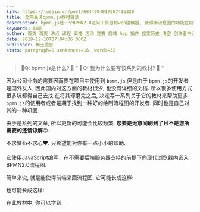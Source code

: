 ```yaml
---
link: https://juejin.cn/post/6844904017567416328
title: 全网最详bpmn.js教材目录
description: bpmn.js是一个BPMN2.0渲染工具包和web建模器, 使得画流程图的功能在前端来完成. 因为公司业务的需要因而要在项目中使用到bpmn.js,但是由于bpmn.js的开发者是国外友人, 因此国内对这方面的教材很少, 也没有详细的文档. 所以很多使用方式很多坑都得自己去找…
keywords: 前端
author: 首页 首页 沸点 课程 直播 活动 竞赛 商城 App 插件 搜索历史 清空 创作者中心 写文章 发沸点 写笔记 写代码 草稿箱 创作灵感 查看更多 会员 登录 注册
date: 2019-12-10T07:04:06.000Z
publisher: 稀土掘金
stats: paragraph=8 sentences=16, words=32
---
```

> Q: bpmn.js是什么? 🤔️
"
> Q: 我为什么要写该系列的教材? 🤔️
"

因为公司业务的需要因而要在项目中使用到 `bpmn.js`,但是由于 `bpmn.js`的开发者是国外友人, 因此国内对这方面的教材很少, 也没有详细的文档. 所以很多使用方式很多坑都得自己去找.在将其琢磨完之后, 决定写一系列关于它的教材来帮助更多 `bpmn.js`的使用者或者是期于找到一种好的绘制流程图的开发者. 同时也是自己对其的一种巩固.

由于是系列的文章, 所以更新的可能会比较频繁, **您要是无意间刷到了且不是您所需要的还请谅解**😊.

不求赞👍不求心❤️. 只希望能对你有一点小小的帮助.

它使用JavaScript编写，在不需要后端服务器支持的前提下向现代浏览器内嵌入BPMN2.0流程图.

简单来说, 就是能使得前端来画流程图, 它可能长成这样:

也可能长成这样:

在此教材中, 你可以学到:
